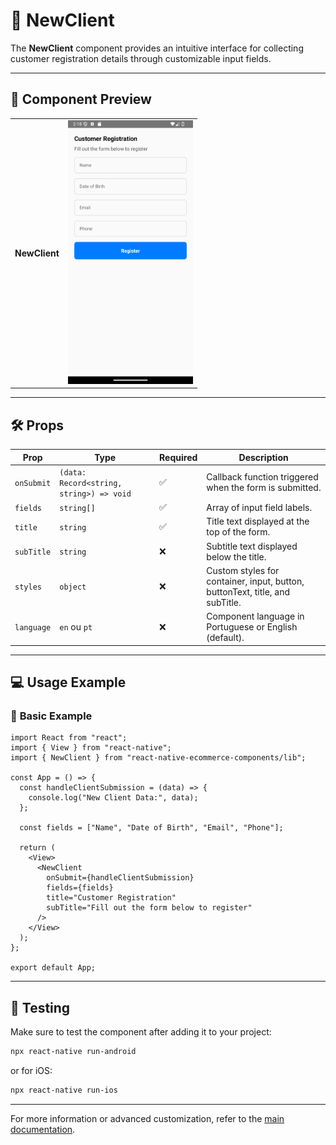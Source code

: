 # 📝 **NewClient**

The **NewClient** component provides an intuitive interface for collecting customer registration details through customizable input fields.

---

## 📸 **Component Preview**

<table>
  <tr>
    <td><strong>NewClient</strong></td>
    <td><img src="../../Images/NewClient.png" alt="NewClient" width="200"/></td>
  </tr>
</table>

---

## 🛠️ **Props**

| Prop       | Type                                     | Required | Description                                                                  |
| ---------- | ---------------------------------------- | -------- | ---------------------------------------------------------------------------- |
| `onSubmit` | `(data: Record<string, string>) => void` | ✅       | Callback function triggered when the form is submitted.                      |
| `fields`   | `string[]`                               | ✅       | Array of input field labels.                                                 |
| `title`    | `string`                                 | ✅       | Title text displayed at the top of the form.                                 |
| `subTitle` | `string`                                 | ❌       | Subtitle text displayed below the title.                                     |
| `styles`   | `object`                                 | ❌       | Custom styles for container, input, button, buttonText, title, and subTitle. |
| `language`         | `en` ou `pt`                 | ❌          | Component language in Portuguese or English (default). |

---

## 💻 **Usage Example**

### 📝 **Basic Example**

```tsx
import React from "react";
import { View } from "react-native";
import { NewClient } from "react-native-ecommerce-components/lib";

const App = () => {
  const handleClientSubmission = (data) => {
    console.log("New Client Data:", data);
  };

  const fields = ["Name", "Date of Birth", "Email", "Phone"];

  return (
    <View>
      <NewClient
        onSubmit={handleClientSubmission}
        fields={fields}
        title="Customer Registration"
        subTitle="Fill out the form below to register"
      />
    </View>
  );
};

export default App;
```

---

## 🧪 **Testing**

Make sure to test the component after adding it to your project:

```sh
npx react-native run-android
```

or for iOS:

```sh
npx react-native run-ios
```

---

For more information or advanced customization, refer to the [main documentation](../../README.md).
